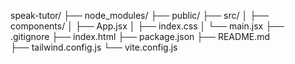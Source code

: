 speak-tutor/
├── node_modules/
├── public/
├── src/
│   ├── components/
│   ├── App.jsx
│   ├── index.css
│   └── main.jsx
├── .gitignore
├── index.html
├── package.json
├── README.md         
├── tailwind.config.js
└── vite.config.js
